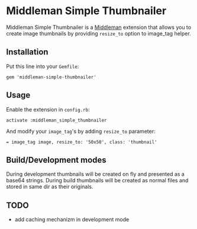 Middleman Simple Thumbnailer 
=============

Middleman Simple Thumbnailer is a [Middleman](http://middlemanapp.com/) extension that allows you to create image thumbnails by providing `resize_to` option to image_tag helper.


Installation
-------
Put this line into your `Gemfile`:
```
gem 'middleman-simple-thumbnailer'
```

Usage
-----
Enable the extension in `config.rb`:
```
activate :middleman_simple_thumbnailer
```

And modify your `image_tag`'s by adding `resize_to` parameter:
```
= image_tag image, resize_to: '50x50', class: 'thumbnail'
```

Build/Development modes
-----
  During development thumbnails will be created on fly and presented as a base64 strings.
  During build thumbnails will be created as normal files and stored in same dir as their originals.

TODO
-----
  - add caching mechanizm in development mode
